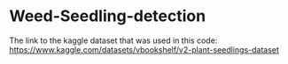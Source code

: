 # Weed-Seedling-detection

The link to the kaggle dataset that was used in this code:
  https://www.kaggle.com/datasets/vbookshelf/v2-plant-seedlings-dataset
  
  
